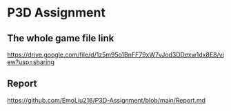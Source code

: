 # P3D Assignment
 
## The whole game file link

https://drive.google.com/file/d/1z5m95o1BnFF79xW7vJod3DDexw1dx8E8/view?usp=sharing

## Report 

https://github.com/EmoLiu216/P3D-Assignment/blob/main/Report.md


